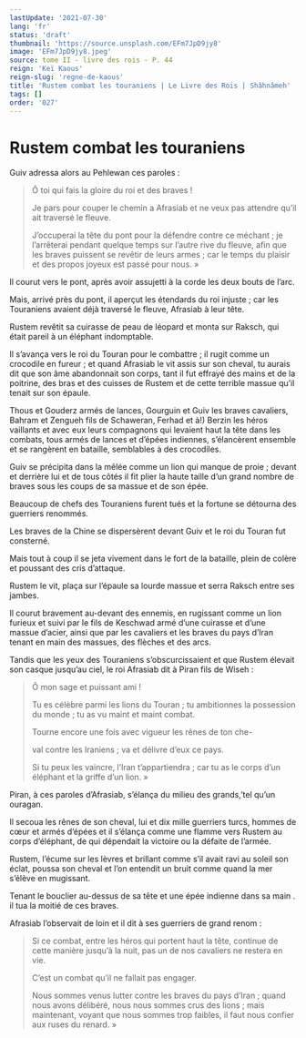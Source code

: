 ```yaml
---
lastUpdate: '2021-07-30'
lang: 'fr'
status: 'draft'
thumbnail: 'https://source.unsplash.com/EFm7JpD9jy8'
image: 'EFm7JpD9jy8.jpeg'
source: tome II - livre des rois - P. 44
reign: 'Keï Kaous'
reign-slug: 'regne-de-kaous'
title: 'Rustem combat les touraniens | Le Livre des Rois | Shâhnâmeh'
tags: []
order: '027'
---
```


<!-- LTeX: language=fr -->

# Rustem combat les touraniens

Guiv adressa alors au Pehlewan ces paroles :

> Ô toi qui fais la gloire du roi et des braves !
>
> Je pars pour couper le chemin a Afrasiab et ne veux pas attendre qu’il ait traversé le fleuve.
>
> J’occuperai la tête du pont pour la défendre contre ce méchant ; je l’arrêterai pendant quelque temps sur l’autre rive du fleuve, afin que les braves puissent se revêtir de leurs armes ; car le temps du plaisir et des propos joyeux est passé pour nous. »

Il courut vers le pont, après avoir assujetti à la corde les deux bouts de l’arc.

Mais, arrivé près du pont, il aperçut les étendards du roi injuste ; car les Touraniens avaient déjà traversé le fleuve, Afrasiab à leur tête.

Rustem revêtit sa cuirasse de peau de léopard et monta sur Raksch, qui était pareil à un éléphant indomptable.

Il s’avança vers le roi du Touran pour le combattre ; il rugit comme un crocodile en fureur ; et quand Afrasiab le vit assis sur son cheval, tu aurais dit que son âme abandonnait son corps, tant il fut effrayé des mains et de la poitrine, des bras et des cuisses de Rustem et de cette terrible massue qu’il tenait sur son épaule.

Thous et Gouderz armés de lances, Gourguin et Guiv les braves cavaliers, Bahram et Zengueh fils de Schaweran, Ferhad et à!) Berzin les héros vaillants et avec eux leurs compagnons qui levaient haut la tête dans les combats, tous armés de lances et d’épées indiennes, s’élancèrent ensemble et se rangèrent en bataille, semblables à des crocodiles.

Guiv se précipita dans la mêlée comme un lion qui manque de proie ; devant et derrière lui et de tous côtés il fit plier la haute taille d’un grand nombre de braves sous les coups de sa massue et de son épée.

Beaucoup de chefs des Touraniens furent tués et la fortune se détourna des guerriers renommés.

Les braves de la Chine se dispersèrent devant Guiv et le roi du Touran fut consterné.

Mais tout à coup il se jeta vivement dans le fort de la bataille, plein de colère et poussant des cris d’attaque.

Rustem le vit, plaça sur l’épaule sa lourde massue et serra Raksch entre ses jambes.

Il courut bravement au-devant des ennemis, en rugissant comme un lion furieux et suivi par le fils de Keschwad armé d’une cuirasse et d’une massue d’acier, ainsi que par les cavaliers et les braves du pays d’Iran tenant en main des massues, des flèches et des arcs.

Tandis que les yeux des Touraniens s’obscurcissaient et que Rustem élevait son casque jusqu’au ciel, le roi Afrasiab dit à Piran fils de Wiseh :

> Ô mon sage et puissant ami !
>
> Tu es célèbre parmi les lions du Touran ; tu ambitionnes la possession du monde ; tu as vu maint et maint combat.
>
> Tourne encore une fois avec vigueur les rênes de ton che-
>
> val contre les Iraniens ; va et délivre d’eux ce pays.
>
> Si tu peux les vaincre, l’Iran t’appartiendra ; car tu as le corps d’un éléphant et la griffe d’un lion. »

Piran, à ces paroles d’Afrasiab, s’élança du milieu des grands,’tel qu’un ouragan.

Il secoua les rênes de son cheval, lui et dix mille guerriers turcs, hommes de cœur et armés d’épées et il s’élança comme une flamme vers Rustem au corps d’éléphant, de qui dépendait la victoire ou la défaite de l’armée.

Rustem, l’écume sur les lèvres et brillant comme s’il avait ravi au soleil son éclat, poussa son cheval et l’on entendit un bruit comme quand la mer s’élève en mugissant.

Tenant le bouclier au-dessus de sa tête et une épée indienne dans sa main .
il tua la moitié de ces braves.

Afrasiab l’observait de loin et il dit à ses guerriers de grand renom :

> Si ce combat, entre les héros qui portent haut la tête, continue de cette manière jusqu’à la nuit, pas un de nos cavaliers ne restera en vie.
>
> C’est un combat qu’il ne fallait pas engager.
>
> Nous sommes venus lutter contre les braves du pays d’Iran ; quand nous avons délibéré, nous nous sommes crus des lions ; mais maintenant, voyant que nous sommes trop faibles, il faut nous confier aux ruses du renard. »
